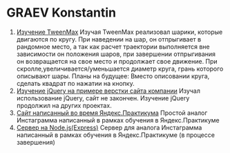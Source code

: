 # GRAEV Konstantin

1. [Изучение TweenMax](../Study-TweenMax)
Изучая TweenMax реализовал шарики, которые двигаются по кругу. При наведении на шар, он отпрыгивает в рандомное место, а так как расчет траектории выполняется вне зависимости он положения шаров, при завершении отпрыгивания он возвращается на свое место и продолжает свое движение. При скролле,увеличивается/уменьшается диаметр круга, грань которого описывают шары. 
Планы на будущее: Вместо описовании круга, сделать квадрат по нажатии на кнопку.
2. [Изучение jQuery на примере верстки сайта компании](../Eksko_jQuery)
Изучал использование jQuery, сайт не закончен. Изучение jQuery продолжил на других проектах.
3. [Сайт написанный во время Яндекс.Практикума](../ProjectWork9/README.md)
Простой аналог Инстаграмма написанный в рамках обучения в Яндекс.Практикуме
4. [Сервер на Node.js(Express)](../Project-on-Express/README.md)
Сервер для аналога Инстаграмма написанный в рамках обучения в Яндекс.Практикуме (в процессе завершения)


